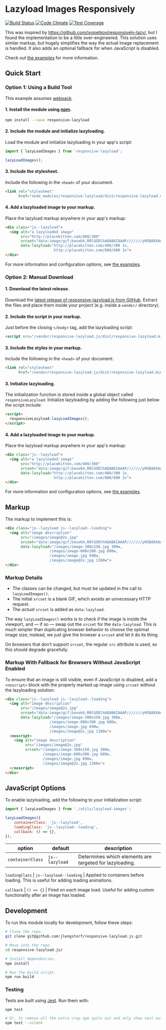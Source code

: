 # Lazyload Images Responsively

[![Build Status](https://travis-ci.org/jlengstorf/responsive-lazyload.js.svg?branch=master)](https://travis-ci.org/jlengstorf/responsive-lazyload.js) [![Code Climate](https://codeclimate.com/github/jlengstorf/responsive-lazyload.js/badges/gpa.svg)](https://codeclimate.com/github/jlengstorf/responsive-lazyload.js) [![Test Coverage](https://codeclimate.com/github/jlengstorf/responsive-lazyload.js/badges/coverage.svg)](https://codeclimate.com/github/jlengstorf/responsive-lazyload.js/coverage)

This was inspired by <https://github.com/ivopetkov/responsively-lazy/>, but I found the implementation to be a little over-engineered. This solution uses similar markup, but hugely simplifies the way the actual image replacement is handled. It also adds an optional fallback for when JavaScript is disabled.

Check out [the examples](https://code.lengstorf.com/responsive-lazyload.js/) for more information.

## Quick Start

### Option 1: Using a Build Tool

This example assumes [webpack](https://webpack.github.io/).

#### 1. Install the module using [npm](https://www.npmjs.com/package/responsive-lazyload).

```sh
npm install --save responsive-lazyload
```

#### 2. Include the module and initialize lazyloading.

Load the module and initialize lazyloading in your app's script:

```js
import { lazyLoadImages } from 'responsive-lazyload';

lazyLoadImages();
```

#### 3. Include the stylesheet.

Include the following in the `<head>` of your document.

```html
<link rel="stylesheet" 
      href="node_modules/responsive-lazyload/dist/responsive-lazyload.min.css">
```

#### 4. Add a lazyloaded image to your markup.

Place the lazyload markup anywhere in your app's markup:

```html
<div class="js--lazyload">
  <img alt="a lazyloaded image"
       src="http://placekitten.com/400/300"
       srcset="data:image/gif;base64,R0lGODlhAQABAIAAAP///////yH5BAEKAAEALAAAAAABAAEAAAICTAEAOw=="
       data-lazyload="http://placekitten.com/400/300 1x,
                      http://placekitten.com/800/600 2x">
</div>
```

For more information and configuration options, see [the examples](https://jlengstorf.github.io/responsive-lazyload.js/example/).

### Option 2: Manual Download

#### 1. Download the latest release.

Download the [latest release of responsive-lazyload.js from GitHub](https://github.com/jlengstorf/responsive-lazyload.js/releases). Extract the files and place them inside your project (e.g. inside a `vendor/` directory).

#### 2. Include the script in your markup.

Just before the closing `</body>` tag, add the lazyloading script:

```html
<script src="/vendor/responsive-lazyload.js/dist/responsive-lazyload.min.js"></script>
```

#### 3. Include the styles in your markup.

Include the following in the `<head>` of your document:

```html
<link rel="stylesheet" 
      href="/vendor/responsive-lazyload.js/dist/responsive-lazyload.min.css">
```

#### 3. Initialize lazyloading.

The initialization function is stored inside a global object called `responsiveLazyload`. Initialize lazyloading by adding the following just below the script include:

```html
<script>
  responsiveLazyload.lazyLoadImages();
</script>
```

#### 4. Add a lazyloaded image to your markup.

Place the lazyload markup anywhere in your app's markup:

```html
<div class="js--lazyload">
  <img alt="a lazyloaded image"
       src="http://placekitten.com/400/300"
       srcset="data:image/gif;base64,R0lGODlhAQABAIAAAP///////yH5BAEKAAEALAAAAAABAAEAAAICTAEAOw=="
       data-lazyload="http://placekitten.com/400/300 1x,
                      http://placekitten.com/800/600 2x">
</div>
```

For more information and configuration options, see [the examples](https://jlengstorf.github.io/responsive-lazyload.js/example/).

## Markup

The markup to implement this is:

```html
<div class="js--lazyload js--lazyload--loading">
  <img alt="image description"
       src="/images/image@2x.jpg"
       srcset="data:image/gif;base64,R0lGODlhAQABAIAAAP///////yH5BAEKAAEALAAAAAABAAEAAAICTAEAOw=="
       data-lazyload="/images/image-300x150.jpg 300w,
                    /images/image-600x300.jpg 600w,
                    /images/image.jpg 690w,
                    /images/image@2x.jpg 1380w">
</div>
```

### Markup Details

- The classes can be changed, but must be updated in the call to `lazyLoadImages()`.
- The initial `srcset` is a blank GIF, which avoids an unnecessary HTTP request.
- The _actual_ `srcset` is added as `data-lazyload`.

The way `lazyLoadImages()` works is to check if the image is inside the viewport, and — if so — swap out the `srcset` for the `data-lazyload`. This is much simpler than duplicating browser behavior to choose the optimal image size; instead, we just give the browser a `srcset` and let it do its thing.

On browsers that don’t support `srcset`, the regular `src` attribute is used, so this should degrade gracefully.

### Markup With Fallback for Browsers Without JavaScript Enabled

To ensure that an image is still visible, even if JavaScript is disabled, add a `<noscript>` block with the properly marked up image using `srcset` without the lazyloading solution:

```html
<div class="js--lazyload js--lazyload--loading">
  <img alt="image description"
       src="/images/image@2x.jpg"
       srcset="data:image/gif;base64,R0lGODlhAQABAIAAAP///////yH5BAEKAAEALAAAAAABAAEAAAICTAEAOw=="
       data-lazyload="/images/image-300x150.jpg 300w,
                    /images/image-600x300.jpg 600w,
                    /images/image.jpg 690w,
                    /images/image@2x.jpg 1380w">
  <noscript>
    <img alt="image description"
         src="/images/image@2x.jpg"
         srcset="/images/image-300x150.jpg 300w,
                 /images/image-600x300.jpg 600w,
                 /images/image.jpg 690w,
                 /images/image@2x.jpg 1380w">
  </noscript>
</div>
```

## JavaScript Options

To enable lazyloading, add the following to your initialization script:

```js
import { lazyLoadImages } from './utils/lazyload-images';

lazyLoadImages({
    containerClass: 'js--lazyload',
    loadingClass: 'js--lazyload--loading',
    callback: () => {},
});
```

option           | default                 | description
---------------- | ----------------------- | -----------------------------------
`containerClass` | `js--lazyload`          | Determines which elements are targeted for lazyloading.

`loadingClass`   | `js--lazyload--loading` | Applied to containers before loading. This is useful for adding loading animations.

`callback`       | `() => {}`              | Fired on _each_ image load. Useful for adding custom functionality after an image has loaded.

## Development

To run this module locally for development, follow these steps:

```sh
# Clone the repo.
git clone git@github.com:jlengstorf/responsive-lazyload.js.git

# Move into the repo.
cd responsive-lazyload.js/

# Install dependencies.
npm install

# Run the build script.
npm run build
```

### Testing

Tests are built using [Jest](https://facebook.github.io/jest/). Run them with:

```sh
npm test

# Or, to remove all the extra crap npm spits out and only show test output:
npm test --silent
```
